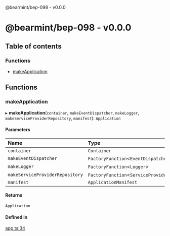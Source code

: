 @bearmint/bep-098 - v0.0.0

# @bearmint/bep-098 - v0.0.0

## Table of contents

### Functions

- [makeApplication](README.md#makeapplication)

## Functions

### makeApplication

▸ **makeApplication**(`container`, `makeEventDispatcher`, `makeLogger`, `makeServiceProviderRepository`, `manifest`): `Application`

#### Parameters

| Name | Type |
| :------ | :------ |
| `container` | `Container` |
| `makeEventDispatcher` | `FactoryFunction`<`EventDispatcher`\> |
| `makeLogger` | `FactoryFunction`<`Logger`\> |
| `makeServiceProviderRepository` | `FactoryFunction`<`ServiceProviderRepository`\> |
| `manifest` | `ApplicationManifest` |

#### Returns

`Application`

#### Defined in

[app.ts:34](https://github.com/bearmint/bearmint/blob/main/packages/bep-098/source/app.ts#L34)
